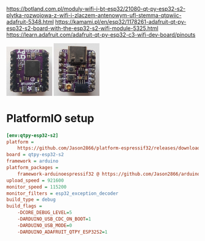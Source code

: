 https://botland.com.pl/moduly-wifi-i-bt-esp32/21080-qt-py-esp32-s2-plytka-rozwojowa-z-wifi-i-zlaczem-antenowym-ufl-stemma-qtqwiic-adafruit-5348.html
https://kamami.pl/en/esp32/1178261-adafruit-qt-py-esp32-s2-board-with-the-esp32-s2-wifi-module-5325.html
https://learn.adafruit.com/adafruit-qt-py-esp32-c3-wifi-dev-board/pinouts

<img src="./qtpy_esp32_s2_back.jpg" width="120"/>
<img src="./qtpy_esp32_s2_front.jpg" width="120"/>

# PlatformIO setup
```ini
[env:qtpy-esp32-s2]
platform = 
    https://github.com/Jason2866/platform-espressif32/releases/download/v2.0.3-rc1/platform-espressif32-2.0.3-rc1.zip
board = qtpy-esp32-s2
framework = arduino
platform_packages =
    framework-arduinoespressif32 @ https://github.com/Jason2866/arduino-esp32.git
upload_speed = 921600
monitor_speed = 115200
monitor_filters = esp32_exception_decoder
build_type = debug
build_flags =
    -DCORE_DEBUG_LEVEL=5
    -DARDUINO_USB_CDC_ON_BOOT=1
    -DARDUINO_USB_MODE=0
    -DARDUINO_ADAFRUIT_QTPY_ESP32S2=1
```
